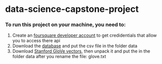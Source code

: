 # data-science-capstone-project
### To run this project on your machine, you need to:
1. Create an [foursquare developer account](https://developer.foursquare.com/docs/api/endpoints) to get credidentials that allow you to access there api
2. Download the [database](https://public.opendatasoft.com/explore/dataset/postleitzahlen-deutschland/table/) and put the csv file in the folder data
3. Download [Stanford GloVe vectors](http://nlp.stanford.edu/data/wordvecs/glove.6B.zip), then unpack it and put the in the folder data after you rename the file: glove.txt 

